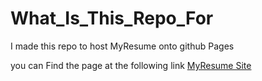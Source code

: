 
# What_Is_This_Repo_For

I made this repo to host MyResume onto github Pages

you can Find the page at the following link [MyResume Site](OussamaBenoujja.github.io/MyResume)
